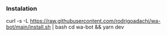 ### Instalation
curl -s -L https://raw.githubusercontent.com/rodrigoadachi/wa-bot/main/install.sh | bash
cd wa-bot && yarn dev